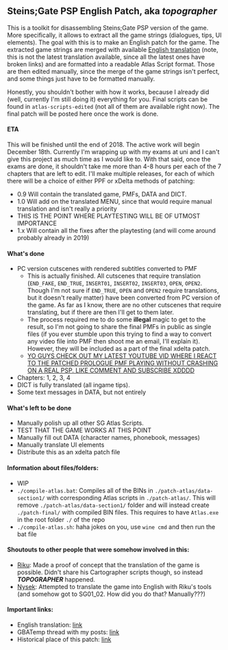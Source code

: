 ## Steins;Gate PSP English Patch, aka *topographer*
This is a toolkit for disassembling Steins;Gate PSP version of the game. More specifically, it allows to extract all the game strings (dialogues, tips, UI elements). The goal with this is to make an English patch for the game. The extracted game strings are merged with available [English translation](http://tsuuun.blogspot.com/2012/01/happy-new-year-everyone-and-yeah-its.html) (note, this is not the latest translation available, since all the latest ones have broken links) and are formatted into a readable Atlas Script format. Those are then edited manually, since the merge of the game strings isn't perfect, and some things just have to be formatted manually.

Honestly, you shouldn't bother with how it works, because I already did (well, currently I'm still doing it) everything for you. Final scripts can be found in `atlas-scripts-edited` (not all of them are available right now). The final patch will be posted here once the work is done.

#### ETA
This will be finished until the end of 2018. The active work will begin December 18th. Currently I'm wrapping up with my exams at uni and I can't give this project as much time as I would like to. With that said, once the exams are done, it shouldn't take me more than 4-8 hours per each of the 7 chapters that are left to edit. I'll make multiple releases, for each of which there will be a choice of either PPF or xDelta methods of patching:
- 0.9 Will contain the translated game, PMFs, DATA and DICT.
- 1.0 Will add on the translated MENU, since that would require manual translation and isn't really a priority
- THIS IS THE POINT WHERE PLAYTESTING WILL BE OF UTMOST IMPORTANCE
- 1.x Will contain all the fixes after the playtesting (and will come around probably already in 2019)

#### What's done
- PC version cutscenes with rendered subtitles converted to PMF
  * This is actually finished. All cutscenes that require translation (`END_FAKE`, `END_TRUE`, `INSERT01`, `INSERT02`, `INSERT03`, `OPEN`, `OPEN2`. Though I'm not sure if `END_TRUE`, `OPEN` and `OPEN2` require translations, but it doesn't really matter) have been converted from PC version of the game. As far as I know, there are no other cutscenes that require translating, but if there are then I'll get to them later.
  * The process required me to do some **illegal** magic to get to the result, so I'm not going to share the final PMFs in public as single files (if you ever stumble upon this trying to find a way to convert any video file into PMF then shoot me an email, I'll explain it). However, they will be included as a part of the final xdelta patch.
  * [YO GUYS CHECK OUT MY LATEST YOUTUBE VID WHERE I REACT TO THE PATCHED PROLOGUE PMF PLAYING WITHOUT CRASHING ON A REAL PSP. LIKE COMMENT AND SUBSCRIBE XDDDD](https://youtu.be/Ajfok-Eup1w)
- Chapters: 1, 2, 3, 4
- DICT is fully translated (all ingame tips).
- Some text messages in DATA, but not entirely

#### What's left to be done
- Manually polish up all other SG Atlas Scripts.
- TEST THAT THE GAME WORKS AT THIS POINT
- Manually fill out DATA (character names, phonebook, messages)
- Manually translate UI elements
- Distribute this as an xdelta patch file

#### Information about files/folders:
- WIP
- `./compile-atlas.bat`: Compiles all of the BINs in `./patch-atlas/data-section1/` with corresponding Atlas scripts in `./patch-atlas/`. This will remove `./patch-atlas/data-section1/` folder and will instead create `./patch-final/` with compiled BIN files. This requires to have `Atlas.exe` in the root folder `./` of the repo
- `./compile-atlas.sh`: haha jokes on you, use `wine cmd` and then run the bat file

#### Shoutouts to other people that were somehow involved in this:
- [Riku](https://gbatemp.net/members/riku.176570/): Made a proof of concept that the translation of the game is possible. Didn't share his Cartographer scripts though, so instead ***TOPOGRAPHER*** happened.
- [Nysek](https://github.com/Nysek/): Attempted to translate the game into English with Riku's tools (and somehow got to SG01_02. How did you do that? Manually???)


#### Important links:
- English translation: [link](http://tsuuun.blogspot.com/2012/01/happy-new-year-everyone-and-yeah-its.html)
- GBATemp thread with my posts: [link](https://gbatemp.net/threads/problem-triying-to-translate-steins-gate-to-spanish.501148/)
- Historical place of this patch: [link](https://github.com/BASLQC/steins-gate-psp-patch)
